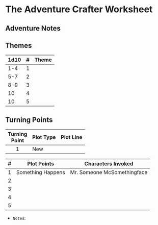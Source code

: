 # The Adventure Crafter Worksheet

## Adventure Notes

## Themes

| 1d10 | #   | Theme |
| ---- | --- | ----- |
| 1-4  | 1   |       |
| 5-7  | 2   |       |
| 8-9  | 3   |       |
| 10   | 4   |       |
| 10   | 5   |       |

## Turning Points

| Turning<br>Point | Plot Type | Plot Line |
|:----------------:| --------- | --------- |
|        1         | New       |           |

| #   | Plot Points       | Characters Invoked          |
| --- | ----------------- | --------------------------- |
| 1   | Something Happens | Mr. Someone McSomethingface |
| 2   |                   |                             |
| 3   |                   |                             |
| 4   |                   |                             |
| 5   |                   |                             | 
 
* `Notes`:
